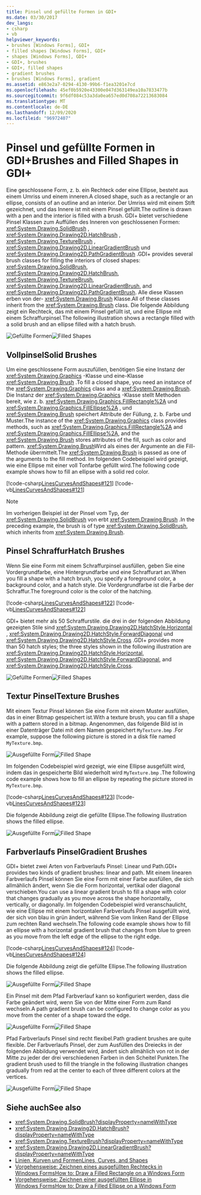 ```yaml
---
title: Pinsel und gefüllte Formen in GDI+
ms.date: 03/30/2017
dev_langs:
- csharp
- vb
helpviewer_keywords:
- brushes [Windows Forms], GDI+
- filled shapes [Windows Forms], GDI+
- shapes [Windows Forms], GDI+
- GDI+, brushes
- GDI+, filled shapes
- gradient brushes
- brushes [Windows Forms], gradient
ms.assetid: e863e2a7-0294-4130-99b6-f1ea3201e7cd
ms.openlocfilehash: 45ef0b5920e43300e047d363149ea10a7833477b
ms.sourcegitcommit: 9f6df084c53a3da0ea657ed0d708a72213683084
ms.translationtype: MT
ms.contentlocale: de-DE
ms.lasthandoff: 12/09/2020
ms.locfileid: "96972407"
---
```

# <a name="brushes-and-filled-shapes-in-gdi"></a><span data-ttu-id="35844-102">Pinsel und gefüllte Formen in GDI+</span><span class="sxs-lookup"><span data-stu-id="35844-102">Brushes and Filled Shapes in GDI+</span></span>
<span data-ttu-id="35844-103">Eine geschlossene Form, z. b. ein Rechteck oder eine Ellipse, besteht aus einem Umriss und einem inneren.</span><span class="sxs-lookup"><span data-stu-id="35844-103">A closed shape, such as a rectangle or an ellipse, consists of an outline and an interior.</span></span> <span data-ttu-id="35844-104">Der Umriss wird mit einem Stift gezeichnet, und das Innere ist mit einem Pinsel gefüllt.</span><span class="sxs-lookup"><span data-stu-id="35844-104">The outline is drawn with a pen and the interior is filled with a brush.</span></span> <span data-ttu-id="35844-105">GDI+ bietet verschiedene Pinsel Klassen zum Auffüllen des Inneren von geschlossenen Formen: <xref:System.Drawing.SolidBrush> , <xref:System.Drawing.Drawing2D.HatchBrush> , <xref:System.Drawing.TextureBrush> , <xref:System.Drawing.Drawing2D.LinearGradientBrush> und <xref:System.Drawing.Drawing2D.PathGradientBrush> .</span><span class="sxs-lookup"><span data-stu-id="35844-105">GDI+ provides several brush classes for filling the interiors of closed shapes: <xref:System.Drawing.SolidBrush>, <xref:System.Drawing.Drawing2D.HatchBrush>, <xref:System.Drawing.TextureBrush>, <xref:System.Drawing.Drawing2D.LinearGradientBrush>, and <xref:System.Drawing.Drawing2D.PathGradientBrush>.</span></span> <span data-ttu-id="35844-106">Alle diese Klassen erben von der- <xref:System.Drawing.Brush> Klasse.</span><span class="sxs-lookup"><span data-stu-id="35844-106">All of these classes inherit from the <xref:System.Drawing.Brush> class.</span></span> <span data-ttu-id="35844-107">Die folgende Abbildung zeigt ein Rechteck, das mit einem Pinsel gefüllt ist, und eine Ellipse mit einem Schraffurpinsel.</span><span class="sxs-lookup"><span data-stu-id="35844-107">The following illustration shows a rectangle filled with a solid brush and an ellipse filled with a hatch brush.</span></span>  
  
 <span data-ttu-id="35844-108">![Gefüllte Formen](./media/aboutgdip02-art17.gif "Aboutgdip02_art17")</span><span class="sxs-lookup"><span data-stu-id="35844-108">![Filled Shapes](./media/aboutgdip02-art17.gif "Aboutgdip02_art17")</span></span>  
  
## <a name="solid-brushes"></a><span data-ttu-id="35844-109">Vollpinsel</span><span class="sxs-lookup"><span data-stu-id="35844-109">Solid Brushes</span></span>  
 <span data-ttu-id="35844-110">Um eine geschlossene Form auszufüllen, benötigen Sie eine Instanz der <xref:System.Drawing.Graphics> -Klasse und eine-Klasse <xref:System.Drawing.Brush> .</span><span class="sxs-lookup"><span data-stu-id="35844-110">To fill a closed shape, you need an instance of the <xref:System.Drawing.Graphics> class and a <xref:System.Drawing.Brush>.</span></span> <span data-ttu-id="35844-111">Die Instanz der <xref:System.Drawing.Graphics> -Klasse stellt Methoden bereit, wie z. b. <xref:System.Drawing.Graphics.FillRectangle%2A> und <xref:System.Drawing.Graphics.FillEllipse%2A> , und <xref:System.Drawing.Brush> speichert Attribute der Füllung, z. b. Farbe und Muster.</span><span class="sxs-lookup"><span data-stu-id="35844-111">The instance of the <xref:System.Drawing.Graphics> class provides methods, such as <xref:System.Drawing.Graphics.FillRectangle%2A> and <xref:System.Drawing.Graphics.FillEllipse%2A>, and the <xref:System.Drawing.Brush> stores attributes of the fill, such as color and pattern.</span></span> <span data-ttu-id="35844-112"><xref:System.Drawing.Brush>Wird als eines der Argumente an die Fill-Methode übermittelt.</span><span class="sxs-lookup"><span data-stu-id="35844-112">The <xref:System.Drawing.Brush> is passed as one of the arguments to the fill method.</span></span> <span data-ttu-id="35844-113">Im folgenden Codebeispiel wird gezeigt, wie eine Ellipse mit einer voll Tonfarbe gefüllt wird.</span><span class="sxs-lookup"><span data-stu-id="35844-113">The following code example shows how to fill an ellipse with a solid red color.</span></span>  
  
 [!code-csharp[LinesCurvesAndShapes#121](~/samples/snippets/csharp/VS_Snippets_Winforms/LinesCurvesAndShapes/CS/Class1.cs#121)]
 [!code-vb[LinesCurvesAndShapes#121](~/samples/snippets/visualbasic/VS_Snippets_Winforms/LinesCurvesAndShapes/VB/Class1.vb#121)]  
  
> [!NOTE]
> <span data-ttu-id="35844-114">Im vorherigen Beispiel ist der Pinsel vom Typ, der <xref:System.Drawing.SolidBrush> von erbt <xref:System.Drawing.Brush> .</span><span class="sxs-lookup"><span data-stu-id="35844-114">In the preceding example, the brush is of type <xref:System.Drawing.SolidBrush>, which inherits from <xref:System.Drawing.Brush>.</span></span>  
  
## <a name="hatch-brushes"></a><span data-ttu-id="35844-115">Pinsel Schraffur</span><span class="sxs-lookup"><span data-stu-id="35844-115">Hatch Brushes</span></span>  
 <span data-ttu-id="35844-116">Wenn Sie eine Form mit einem Schraffurpinsel ausfüllen, geben Sie eine Vordergrundfarbe, eine Hintergrundfarbe und eine Schraffurart an.</span><span class="sxs-lookup"><span data-stu-id="35844-116">When you fill a shape with a hatch brush, you specify a foreground color, a background color, and a hatch style.</span></span> <span data-ttu-id="35844-117">Die Vordergrundfarbe ist die Farbe der Schraffur.</span><span class="sxs-lookup"><span data-stu-id="35844-117">The foreground color is the color of the hatching.</span></span>  
  
 [!code-csharp[LinesCurvesAndShapes#122](~/samples/snippets/csharp/VS_Snippets_Winforms/LinesCurvesAndShapes/CS/Class1.cs#122)]
 [!code-vb[LinesCurvesAndShapes#122](~/samples/snippets/visualbasic/VS_Snippets_Winforms/LinesCurvesAndShapes/VB/Class1.vb#122)]  
  
 <span data-ttu-id="35844-118">GDI+ bietet mehr als 50 Schraffurstile. die drei in der folgenden Abbildung gezeigten Stile sind <xref:System.Drawing.Drawing2D.HatchStyle.Horizontal> , <xref:System.Drawing.Drawing2D.HatchStyle.ForwardDiagonal> und <xref:System.Drawing.Drawing2D.HatchStyle.Cross> .</span><span class="sxs-lookup"><span data-stu-id="35844-118">GDI+ provides more than 50 hatch styles; the three styles shown in the following illustration are <xref:System.Drawing.Drawing2D.HatchStyle.Horizontal>, <xref:System.Drawing.Drawing2D.HatchStyle.ForwardDiagonal>, and <xref:System.Drawing.Drawing2D.HatchStyle.Cross>.</span></span>  
  
 <span data-ttu-id="35844-119">![Gefüllte Formen](./media/aboutgdip02-art18.gif "Aboutgdip02_art18")</span><span class="sxs-lookup"><span data-stu-id="35844-119">![Filled Shapes](./media/aboutgdip02-art18.gif "Aboutgdip02_art18")</span></span>  
  
## <a name="texture-brushes"></a><span data-ttu-id="35844-120">Textur Pinsel</span><span class="sxs-lookup"><span data-stu-id="35844-120">Texture Brushes</span></span>  
 <span data-ttu-id="35844-121">Mit einem Textur Pinsel können Sie eine Form mit einem Muster ausfüllen, das in einer Bitmap gespeichert ist.</span><span class="sxs-lookup"><span data-stu-id="35844-121">With a texture brush, you can fill a shape with a pattern stored in a bitmap.</span></span> <span data-ttu-id="35844-122">Angenommen, das folgende Bild ist in einer Datenträger Datei mit dem Namen gespeichert `MyTexture.bmp` .</span><span class="sxs-lookup"><span data-stu-id="35844-122">For example, suppose the following picture is stored in a disk file named `MyTexture.bmp`.</span></span>  
  
 <span data-ttu-id="35844-123">![Ausgefüllte Form](./media/aboutgdip02-art19.gif "Aboutgdip02_Art19")</span><span class="sxs-lookup"><span data-stu-id="35844-123">![Filled Shape](./media/aboutgdip02-art19.gif "Aboutgdip02_Art19")</span></span>  
  
 <span data-ttu-id="35844-124">Im folgenden Codebeispiel wird gezeigt, wie eine Ellipse ausgefüllt wird, indem das in gespeicherte Bild wiederholt wird `MyTexture.bmp` .</span><span class="sxs-lookup"><span data-stu-id="35844-124">The following code example shows how to fill an ellipse by repeating the picture stored in `MyTexture.bmp`.</span></span>  
  
 [!code-csharp[LinesCurvesAndShapes#123](~/samples/snippets/csharp/VS_Snippets_Winforms/LinesCurvesAndShapes/CS/Class1.cs#123)]
 [!code-vb[LinesCurvesAndShapes#123](~/samples/snippets/visualbasic/VS_Snippets_Winforms/LinesCurvesAndShapes/VB/Class1.vb#123)]  
  
 <span data-ttu-id="35844-125">Die folgende Abbildung zeigt die gefüllte Ellipse.</span><span class="sxs-lookup"><span data-stu-id="35844-125">The following illustration shows the filled ellipse.</span></span>  
  
 <span data-ttu-id="35844-126">![Ausgefüllte Form](./media/aboutgdip02-art20.gif "AboutGdip02_Art20")</span><span class="sxs-lookup"><span data-stu-id="35844-126">![Filled Shape](./media/aboutgdip02-art20.gif "AboutGdip02_Art20")</span></span>  
  
## <a name="gradient-brushes"></a><span data-ttu-id="35844-127">Farbverlaufs Pinsel</span><span class="sxs-lookup"><span data-stu-id="35844-127">Gradient Brushes</span></span>  
 <span data-ttu-id="35844-128">GDI+ bietet zwei Arten von Farbverlaufs Pinsel: Linear und Path.</span><span class="sxs-lookup"><span data-stu-id="35844-128">GDI+ provides two kinds of gradient brushes: linear and path.</span></span> <span data-ttu-id="35844-129">Mit einem linearen Farbverlaufs Pinsel können Sie eine Form mit einer Farbe ausfüllen, die sich allmählich ändert, wenn Sie die Form horizontal, vertikal oder diagonal verschieben.</span><span class="sxs-lookup"><span data-stu-id="35844-129">You can use a linear gradient brush to fill a shape with color that changes gradually as you move across the shape horizontally, vertically, or diagonally.</span></span> <span data-ttu-id="35844-130">Im folgenden Codebeispiel wird veranschaulicht, wie eine Ellipse mit einem horizontalen Farbverlaufs Pinsel ausgefüllt wird, der sich von blau in grün ändert, während Sie vom linken Rand der Ellipse zum rechten Rand wechseln.</span><span class="sxs-lookup"><span data-stu-id="35844-130">The following code example shows how to fill an ellipse with a horizontal gradient brush that changes from blue to green as you move from the left edge of the ellipse to the right edge.</span></span>  
  
 [!code-csharp[LinesCurvesAndShapes#124](~/samples/snippets/csharp/VS_Snippets_Winforms/LinesCurvesAndShapes/CS/Class1.cs#124)]
 [!code-vb[LinesCurvesAndShapes#124](~/samples/snippets/visualbasic/VS_Snippets_Winforms/LinesCurvesAndShapes/VB/Class1.vb#124)]  
  
 <span data-ttu-id="35844-131">Die folgende Abbildung zeigt die gefüllte Ellipse.</span><span class="sxs-lookup"><span data-stu-id="35844-131">The following illustration shows the filled ellipse.</span></span>  
  
 <span data-ttu-id="35844-132">![Ausgefüllte Form](./media/aboutgdip02-art21.gif "AboutGdip02_Art21")</span><span class="sxs-lookup"><span data-stu-id="35844-132">![Filled Shape](./media/aboutgdip02-art21.gif "AboutGdip02_Art21")</span></span>  
  
 <span data-ttu-id="35844-133">Ein Pinsel mit dem Pfad Farbverlauf kann so konfiguriert werden, dass die Farbe geändert wird, wenn Sie von der Mitte einer Form zum Rand wechseln.</span><span class="sxs-lookup"><span data-stu-id="35844-133">A path gradient brush can be configured to change color as you move from the center of a shape toward the edge.</span></span>  
  
 <span data-ttu-id="35844-134">![Ausgefüllte Form](./media/aboutgdip02-art22.gif "AboutGdip02_Art22")</span><span class="sxs-lookup"><span data-stu-id="35844-134">![Filled Shape](./media/aboutgdip02-art22.gif "AboutGdip02_Art22")</span></span>  
  
 <span data-ttu-id="35844-135">Pfad Farbverlaufs Pinsel sind recht flexibel.</span><span class="sxs-lookup"><span data-stu-id="35844-135">Path gradient brushes are quite flexible.</span></span> <span data-ttu-id="35844-136">Der Farbverlaufs Pinsel, der zum Ausfüllen des Dreiecks in der folgenden Abbildung verwendet wird, ändert sich allmählich von rot in der Mitte zu jeder der drei verschiedenen Farben in den Scheitel Punkten.</span><span class="sxs-lookup"><span data-stu-id="35844-136">The gradient brush used to fill the triangle in the following illustration changes gradually from red at the center to each of three different colors at the vertices.</span></span>  
  
 <span data-ttu-id="35844-137">![Ausgefüllte Form](./media/aboutgdip02-art23.gif "AboutGdip02_Art23")</span><span class="sxs-lookup"><span data-stu-id="35844-137">![Filled Shape](./media/aboutgdip02-art23.gif "AboutGdip02_Art23")</span></span>  
  
## <a name="see-also"></a><span data-ttu-id="35844-138">Siehe auch</span><span class="sxs-lookup"><span data-stu-id="35844-138">See also</span></span>

- <xref:System.Drawing.SolidBrush?displayProperty=nameWithType>
- <xref:System.Drawing.Drawing2D.HatchBrush?displayProperty=nameWithType>
- <xref:System.Drawing.TextureBrush?displayProperty=nameWithType>
- <xref:System.Drawing.Drawing2D.LinearGradientBrush?displayProperty=nameWithType>
- [<span data-ttu-id="35844-139">Linien, Kurven und Formen</span><span class="sxs-lookup"><span data-stu-id="35844-139">Lines, Curves, and Shapes</span></span>](lines-curves-and-shapes.md)
- [<span data-ttu-id="35844-140">Vorgehensweise: Zeichnen eines ausgefüllten Rechtecks in Windows Forms</span><span class="sxs-lookup"><span data-stu-id="35844-140">How to: Draw a Filled Rectangle on a Windows Form</span></span>](how-to-draw-a-filled-rectangle-on-a-windows-form.md)
- [<span data-ttu-id="35844-141">Vorgehensweise: Zeichnen einer ausgefüllten Ellipse in Windows Forms</span><span class="sxs-lookup"><span data-stu-id="35844-141">How to: Draw a Filled Ellipse on a Windows Form</span></span>](how-to-draw-a-filled-ellipse-on-a-windows-form.md)
